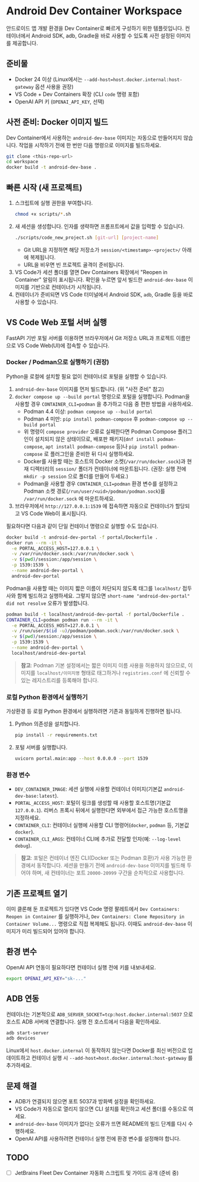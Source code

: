 # Android Dev Container Workspace

안드로이드 앱 개발 환경을 Dev Container로 빠르게 구성하기 위한 템플릿입니다. 컨테이너에서 Android SDK, adb, Gradle을 바로 사용할 수 있도록 사전 설정된 이미지를 제공합니다.

## 준비물
- Docker 24 이상 (Linux에서는 `--add-host=host.docker.internal:host-gateway` 옵션 사용을 권장)
- VS Code + Dev Containers 확장 (CLI `code` 명령 포함)
- OpenAI API 키 (`OPENAI_API_KEY`, 선택)

## 사전 준비: Docker 이미지 빌드
Dev Container에서 사용하는 `android-dev-base` 이미지는 자동으로 만들어지지 않습니다. 작업을 시작하기 전에 한 번만 다음 명령으로 이미지를 빌드하세요.

```bash
git clone <this-repo-url>
cd workspace
docker build -t android-dev-base .
```

## 빠른 시작 (새 프로젝트)
1. 스크립트에 실행 권한을 부여합니다.
   ```bash
   chmod +x scripts/*.sh
   ```
2. 새 세션을 생성합니다. 인자를 생략하면 프롬프트에서 값을 입력할 수 있습니다.
   ```bash
   ./scripts/code_new_project.sh [git-url] [project-name]
   ```
   - Git URL을 지정하면 해당 저장소가 `session/<timestamp>-<project>/` 아래에 복제됩니다.
   - URL을 비우면 빈 프로젝트 골격이 준비됩니다.
3. VS Code가 세션 폴더를 열면 Dev Containers 확장에서 "Reopen in Container" 알림이 표시됩니다. 확인을 누르면 앞서 빌드한 `android-dev-base` 이미지를 기반으로 컨테이너가 시작됩니다.
4. 컨테이너가 준비되면 VS Code 터미널에서 Android SDK, `adb`, Gradle 등을 바로 사용할 수 있습니다.

## VS Code Web 포털 서버 실행
FastAPI 기반 포털 서버를 이용하면 브라우저에서 Git 저장소 URL과 프로젝트 이름만으로 VS Code Web(UI)에 접속할 수 있습니다.

### Docker / Podman으로 실행하기 (권장)
Python을 로컬에 설치할 필요 없이 컨테이너로 포털을 실행할 수 있습니다.

1. `android-dev-base` 이미지를 먼저 빌드합니다. (위 "사전 준비" 참고)
2. `docker compose up --build portal` 명령으로 포털을 실행합니다. Podman을 사용할 경우 `CONTAINER_CLI=podman` 을 추가하고 다음 중 편한 방법을 사용하세요.
   - Podman 4.4 이상: `podman compose up --build portal`
   - Podman 4 미만: `pip install podman-compose` 후 `podman-compose up --build portal`
   - 위 명령이 `compose provider` 오류로 실패한다면 Podman Compose 플러그인이 설치되지 않은 상태이므로, 배포판 패키지(`dnf install podman-compose`, `apt install podman-compose` 등)나 `pip install podman-compose` 로 플러그인을 준비한 뒤 다시 실행하세요.
   - Docker를 사용할 때는 호스트의 Docker 소켓(`/var/run/docker.sock`)과 현재 디렉터리의 `session/` 폴더가 컨테이너에 마운트됩니다. (권장: 실행 전에 `mkdir -p session` 으로 폴더를 만들어 두세요.)
   - Podman을 사용할 경우 `CONTAINER_CLI=podman` 환경 변수를 설정하고 Podman 소켓 경로(`/run/user/<uid>/podman/podman.sock`)를 `/var/run/docker.sock` 에 마운트하세요.
3. 브라우저에서 `http://127.0.0.1:1539` 에 접속하면 자동으로 컨테이너가 할당되고 VS Code Web이 표시됩니다.

필요하다면 다음과 같이 단일 컨테이너 명령으로 실행할 수도 있습니다.

```bash
docker build -t android-dev-portal -f portal/Dockerfile .
docker run --rm -it \
  -e PORTAL_ACCESS_HOST=127.0.0.1 \
  -v /var/run/docker.sock:/var/run/docker.sock \
  -v $(pwd)/session:/app/session \
  -p 1539:1539 \
  --name android-dev-portal \
  android-dev-portal
```

Podman을 사용할 때는 이미지 짧은 이름이 차단되지 않도록 태그를 `localhost/` 접두사와 함께 빌드하고 실행하세요. 그렇지 않으면 `short-name "android-dev-portal" did not resolve` 오류가 발생합니다.

```bash
podman build -t localhost/android-dev-portal -f portal/Dockerfile .
CONTAINER_CLI=podman podman run --rm -it \
  -e PORTAL_ACCESS_HOST=127.0.0.1 \
  -v /run/user/$(id -u)/podman/podman.sock:/var/run/docker.sock \
  -v $(pwd)/session:/app/session \
  -p 1539:1539 \
  --name android-dev-portal \
  localhost/android-dev-portal
```

> **참고**: Podman 기본 설정에서는 짧은 이미지 이름 사용을 허용하지 않으므로, 이미지를 `localhost/이미지명` 형태로 태그하거나 `registries.conf` 에 신뢰할 수 있는 레지스트리를 등록해야 합니다.

### 로컬 Python 환경에서 실행하기
가상환경 등 로컬 Python 환경에서 실행하려면 기존과 동일하게 진행하면 됩니다.

1. Python 의존성을 설치합니다.
   ```bash
   pip install -r requirements.txt
   ```
2. 포털 서버를 실행합니다.
   ```bash
   uvicorn portal.main:app --host 0.0.0.0 --port 1539
   ```

### 환경 변수
- `DEV_CONTAINER_IMAGE`: 세션 실행에 사용할 컨테이너 이미지(기본값 `android-dev-base:latest`).
- `PORTAL_ACCESS_HOST`: 포털이 링크를 생성할 때 사용할 호스트명(기본값 `127.0.0.1`). 리버스 프록시 뒤에서 실행한다면 외부에서 접근 가능한 호스트명을 지정하세요.
- `CONTAINER_CLI`: 컨테이너 실행에 사용할 CLI 명령어(`docker`, `podman` 등, 기본값 `docker`).
- `CONTAINER_CLI_ARGS`: 컨테이너 CLI에 추가로 전달할 인자(예: `--log-level debug`).

> **참고**: 포털은 컨테이너 엔진 CLI(Docker 또는 Podman 호환)가 사용 가능한 환경에서 동작합니다. 세션을 만들기 전에 `android-dev-base` 이미지를 빌드해 두어야 하며, 새 컨테이너는 포트 `20000-20999` 구간을 순차적으로 사용합니다.

## 기존 프로젝트 열기
이미 클론해 둔 프로젝트가 있다면 VS Code 명령 팔레트에서 `Dev Containers: Reopen in Container` 를 실행하거나, `Dev Containers: Clone Repository in Container Volume...` 명령으로 직접 복제해도 됩니다. 이때도 `android-dev-base` 이미지가 미리 빌드되어 있어야 합니다.

## 환경 변수
OpenAI API 연동이 필요하다면 컨테이너 실행 전에 키를 내보내세요.

```bash
export OPENAI_API_KEY="sk-..."
```

## ADB 연동
컨테이너는 기본적으로 `ADB_SERVER_SOCKET=tcp:host.docker.internal:5037` 으로 호스트 ADB 서버에 연결합니다. 실행 전 호스트에서 다음을 확인하세요.

```bash
adb start-server
adb devices
```

Linux에서 `host.docker.internal` 이 동작하지 않는다면 Docker를 최신 버전으로 업데이트하고 컨테이너 실행 시 `--add-host=host.docker.internal:host-gateway` 를 추가하세요.

## 문제 해결
- ADB가 연결되지 않으면 포트 5037과 방화벽 설정을 확인하세요.
- VS Code가 자동으로 열리지 않으면 CLI 설치를 확인하고 세션 폴더를 수동으로 여세요.
- `android-dev-base` 이미지가 없다는 오류가 뜨면 README의 빌드 단계를 다시 수행하세요.
- OpenAI API를 사용하려면 컨테이너 실행 전에 환경 변수를 설정해야 합니다.

## TODO
- [ ] JetBrains Fleet Dev Container 자동화 스크립트 및 가이드 공개 (준비 중)
